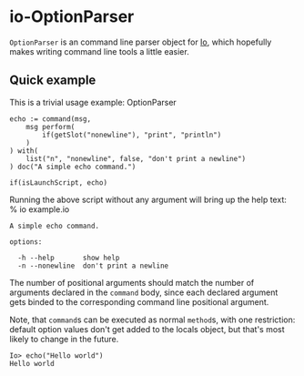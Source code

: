 io-OptionParser
===============

`OptionParser` is an command line parser object for [Io](http://iolanguage.com), which 
hopefully makes writing command line tools a little easier.

Quick example
-------------
This is a trivial usage example:
    OptionParser

    echo := command(msg,
        msg perform(
            if(getSlot("nonewline"), "print", "println")
        )
    ) with(
        list("n", "nonewline", false, "don't print a newline")
    ) doc("A simple echo command.")

    if(isLaunchScript, echo)

Running the above script without any argument will bring up the help text:
    % io example.io

    A simple echo command.

    options:

      -h --help       show help
      -n --nonewline  don't print a newline

The number of positional arguments should match the number of arguments declared
in the `command` body, since each declared argument gets binded to the corresponding 
command line positional argument.

Note, that `command`s can be executed as normal `method`s, with one restriction:
default option values don't get added to the locals object, but that's most likely to 
change in the future.

    Io> echo("Hello world")
    Hello world
